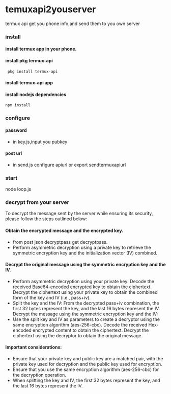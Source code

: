 # temuxapi2youserver
termux api get you phone info,and send them to you own server
### install
#### install termux app in your phone.
#### install pkg termux-api
` pkg install termux-api`
#### install termux-api app
#### install nodejs dependencies
`npm install`

### configure
#### password
- in key.js,input you pubkey
#### post url
- in send.js configure apiurl or export sendtermuxapiurl

### start 
node loop.js
### decrypt from your server
To decrypt the message sent by the server while ensuring its security, please follow the steps outlined below:
#### Obtain the encrypted message and the encrypted key.
- from post json decryptpass get decryptpass.
- Perform asymmetric decryption using a private key to retrieve the symmetric encryption key and the initialization vector (IV) combined.
#### Decrypt the original message using the symmetric encryption key and the IV.
- Perform asymmetric decryption using your private key:
Decode the received Base64-encoded encrypted key to obtain the ciphertext.
Decrypt the ciphertext using your private key to obtain the combined form of the key and IV (i.e., pass+iv).
- Split the key and the IV:
From the decrypted pass+iv combination, the first 32 bytes represent the key, and the last 16 bytes represent the IV.
Decrypt the message using the symmetric encryption key and the IV:
- Use the split key and IV as parameters to create a decryptor using the same encryption algorithm (aes-256-cbc).
Decode the received Hex-encoded encrypted content to obtain the ciphertext.
Decrypt the ciphertext using the decryptor to obtain the original message.

#### Important considerations:
- Ensure that your private key and public key are a matched pair, with the private key used for decryption and the public key used for encryption.
- Ensure that you use the same encryption algorithm (aes-256-cbc) for the decryption operation.
- When splitting the key and IV, the first 32 bytes represent the key, and the last 16 bytes represent the IV.

